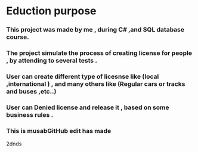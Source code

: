# Eduction purpose 

### This project was made by me , during C# ,and SQL database course. 
### The project simulate the process of creating license for people , by attending to several tests .
### User can create different type of licesnse like (local ,international ) , and many others like (Regular cars or tracks and buses ,etc..)
### User can Denied license and release it , based on some business rules .
### This is musabGitHub edit has made
2dnds

